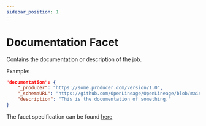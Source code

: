 ```yaml
---
sidebar_position: 1
---
```


# Documentation Facet

Contains the documentation or description of the job.

Example:

```json
"documentation": {
    "_producer": "https://some.producer.com/version/1.0",
    "_schemaURL": "https://github.com/OpenLineage/OpenLineage/blob/main/spec/facets/DocumentationJobFacet.json",
	"description": "This is the documentation of something."
}
```


The facet specification can be found [here](https://openlineage.io/spec/facets/1-0-0/DocumentationJobFacet.json)